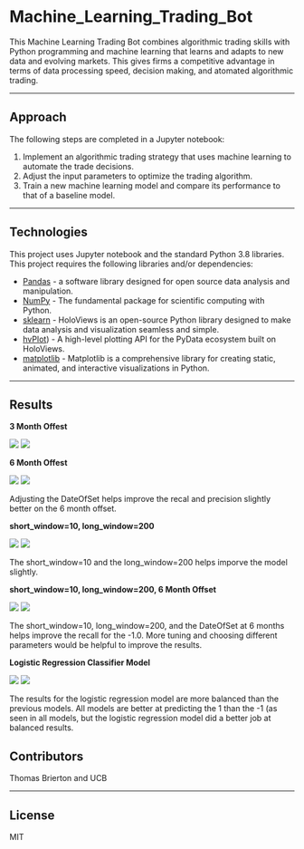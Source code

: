 # Machine_Learning_Trading_Bot

This Machine Learning Trading Bot combines algorithmic trading skills with Python programming and machine learning that learns and adapts to new data and evolving markets. This gives firms a competitive advantage in terms of data processing speed, decision making, and atomated algorithmic trading. 

---

## Approach

The following steps are completed in a Jupyter notebook:

1. Implement an algorithmic trading strategy that uses machine learning to automate the trade decisions.
2. Adjust the input parameters to optimize the trading algorithm.
3. Train a new machine learning model and compare its performance to that of a baseline model.

---

## Technologies

This project uses Jupyter notebook and the standard Python 3.8 libraries. This project requires the following libraries and/or dependencies:

- [Pandas](https://pandas.pydata.org/) - a software library designed for open source data analysis and manipulation.
- [NumPy](https://numpy.org/) - The fundamental package for scientific computing with Python.
- [sklearn](https://scikit-learn.org/stable/) - HoloViews is an open-source Python library designed to make data analysis and visualization seamless and simple.
- [hvPlot](https://hvplot.holoviz.org/)) - A high-level plotting API for the PyData ecosystem built on HoloViews.
- [matplotlib](https://matplotlib.org/) - Matplotlib is a comprehensive library for creating static, animated, and interactive visualizations in Python.

---

## Results

**3 Month Offest**

![](https://github.com/ThomasBrierton/Machine_Learning_Trading_Bot/blob/main/Photos/cum_prod_plot_3.png)
![](https://github.com/ThomasBrierton/Machine_Learning_Trading_Bot/blob/main/Photos/3_month_results.png)

**6 Month Offest**

![](https://github.com/ThomasBrierton/Machine_Learning_Trading_Bot/blob/main/Photos/cum_prod_plot_6.png)
![](https://github.com/ThomasBrierton/Machine_Learning_Trading_Bot/blob/main/Photos/6_month_results.png)

Adjusting the DateOfSet helps improve the recal and precision slightly better on the 6 month offset.

**short_window=10, long_window=200**

![](https://github.com/ThomasBrierton/Machine_Learning_Trading_Bot/blob/main/Photos/cum_prod_plot_10_200.png)
![](https://github.com/ThomasBrierton/Machine_Learning_Trading_Bot/blob/main/Photos/10_200_results.png)

The short_window=10 and the long_window=200 helps imporve the model slightly. 

**short_window=10, long_window=200, 6 Month Offset**

![](https://github.com/ThomasBrierton/Machine_Learning_Trading_Bot/blob/main/Photos/cum_prod_plot_10_200_6month.png)
![](https://github.com/ThomasBrierton/Machine_Learning_Trading_Bot/blob/main/Photos/10_200_6_month_results.png)

The short_window=10, long_window=200, and the DateOfSet at 6 months helps improve the recall for the -1.0. More tuning and choosing different parameters would be helpful to improve the results.

**Logistic Regression Classifier Model**

![](https://github.com/ThomasBrierton/Machine_Learning_Trading_Bot/blob/main/Photos/lr_cum_prod_plot.png)
![](https://github.com/ThomasBrierton/Machine_Learning_Trading_Bot/blob/main/Photos/lr_results.png)

The results for the logistic regression model are more balanced than the previous models. All models are better at predicting the 1 than the -1 (as seen in all models, but the logistic regression model did a better job at balanced results.

## Contributors 

Thomas Brierton and UCB

---

## License

MIT